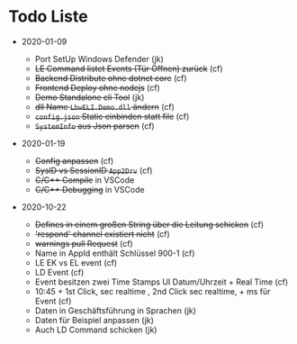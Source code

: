 # Todo Liste 

* 2020-01-09 
	* Port SetUp Windows Defender (jk)
	* ~~LE Command listet Events (Tür Öffnen) zurück~~ (cf)
	* ~~Backend  Distribute ohne dotnet core~~ (cf)
	* ~~Frontend Deploy ohne nodejs~~ (cf) 
    * ~~Demo Standalone cli Tool~~ (jk)
	* ~~dll Name `LbwELI.Demo.dll` ändern~~ (cf)
	* ~~`config.json` Static einbinden statt file~~ (cf)
	* ~~`SystemInfo` aus Json parsen~~ (cf)

* 2020-01-19
    * ~~Config anpassen~~ (cf)
    * ~~SysID vs SessionID `App2Drv`~~ (cf)
    * ~~C/C++ Compile~~ in VSCode 
    * ~~C/C++ Debugging~~ in VSCode

* 2020-10-22
	* ~~Defines in einem großen String über die Leitung schicken~~ (cf)
	* ~~'respond' channel existiert nicht~~ (cf)
	* ~~warnings pull Request~~ (cf)
	* Name in AppId enthält Schlüssel 900-1 (cf)
	* LE EK vs EL event (cf)
	* LD Event (cf)
	* Event besitzen zwei Time Stamps UI Datum/Uhrzeit + Real Time (cf)
	* 10:45  + 1st Click, sec realtime , 2nd Click sec realtime, + ms für Event (cf)
	* Daten in Geschäftsführung in Sprachen (jk)
	* Daten für Beispiel anpassen (jk)
	* Auch LD Command schicken (jk)
